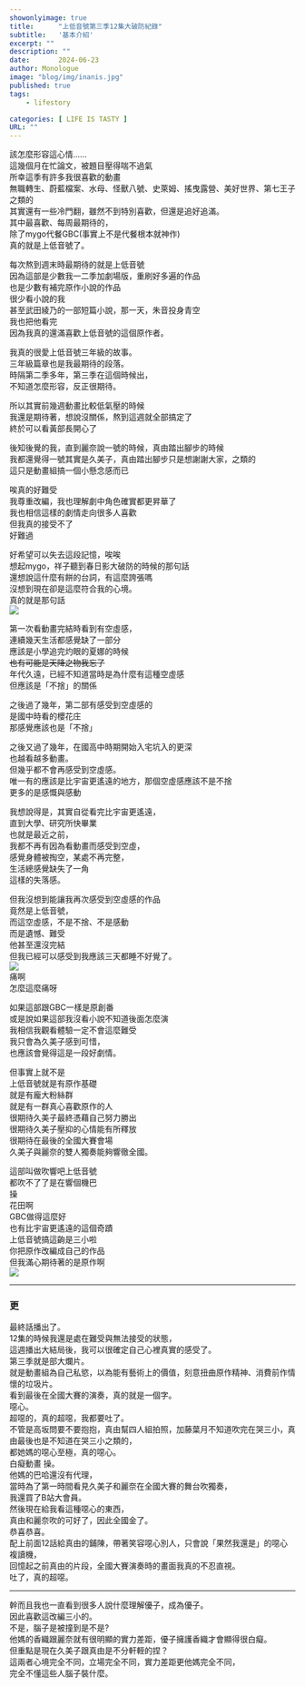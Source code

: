 ```yaml
---
showonlyimage: true
title:      "上低音號第三季12集大破防紀錄"
subtitle:   '基本介紹'
excerpt: ""
description: ""
date:       2024-06-23
author: Monologue    
image: "blog/img/inanis.jpg"
published: true 
tags:
    - lifestory

categories: [ LIFE IS TASTY ]
URL: ""
---
```

該怎麼形容這心情......  
這幾個月在忙論文，被題目壓得喘不過氣  
所幸這季有許多我很喜歡的動畫  
無職轉生、蔚藍檔案、水母、怪獸八號、史萊姆、搖曳露營、美好世界、第七王子之類的  
其實還有一些冷門翻，雖然不到特別喜歡，但還是追好追滿。  
其中最喜歡、每周最期待的，  
除了mygo代餐GBC(事實上不是代餐根本就神作)  
真的就是上低音號了。  
  
每次熬到週末時最期待的就是上低音號  
因為這部是少數我一二季加劇場版，重刷好多遍的作品  
也是少數有補完原作小說的作品  
很少看小說的我  
甚至武田綾乃的一部短篇小說，那一天，朱音投身青空  
我也把他看完  
因為我真的還滿喜歡上低音號的這個原作者。  

我真的很愛上低音號三年級的故事。  
三年級篇章也是我最期待的段落。  
時隔第二季多年，第三季在這個時候出，  
不知道怎麼形容，反正很期待。  
  
所以其實前幾週動畫比較低氣壓的時候  
我還是期待著，想說沒關係，熬到這週就全部搞定了  
終於可以看黃部長開心了  
  
後知後覺的我，直到麗奈說一號的時候，真由踏出腳步的時候  
我都還覺得一號其實是久美子，真由踏出腳步只是想謝謝大家，之類的  
這只是動畫組搞一個小懸念感而已  
  
唉真的好難受  
我尊重改編，我也理解劇中角色確實都更昇華了  
我也相信這樣的劇情走向很多人喜歡  
但我真的接受不了  
好難過  
  
好希望可以失去這段記憶，唉唉  
想起mygo，祥子聽到春日影大破防的時候的那句話  
還想說這什麼有餅的台詞，有這麼誇張嗎  
沒想到現在卻是這麼符合我的心境。  
真的就是那句話  
![](/blog/soyo/forget.jpg)  
  
第一次看動畫完結時看到有空虛感，  
連續幾天生活都感覺缺了一部分  
應該是小學追完灼眼的夏娜的時候  
~~也有可能是天降之物我忘了~~  
年代久遠，已經不知道當時是為什麼有這種空虛感  
但應該是「不捨」的關係  
  
之後過了幾年，第二部有感受到空虛感的  
是國中時看的櫻花庄  
那感覺應該也是「不捨」  
  
之後又過了幾年，在國高中時期開始入宅坑入的更深  
也越看越多動畫。  
但幾乎都不會再感受到空虛感。  
唯一有的應該是比宇宙更遙遠的地方，那個空虛感應該不是不捨  
更多的是感慨與感動  
  
我想說得是，其實自從看完比宇宙更遙遠，  
直到大學、研究所快畢業  
也就是最近之前，  
我都不再有因為看動畫而感受到空虛，  
感覺身體被掏空，某處不再完整，  
生活總感覺缺失了一角  
這樣的失落感。  
  
但我沒想到能讓我再次感受到空虛感的作品  
竟然是上低音號，  
而這空虛感，不是不捨、不是感動  
而是遺憾、難受  
他甚至還沒完結  
但我已經可以感受到我應該三天都睡不好覺了。  
![](/blog/ufo/no.jpg)  
痛啊  
怎麼這麼痛呀  
  
如果這部跟GBC一樣是原創番  
或是說如果這部我沒看小說不知道後面怎麼演  
我相信我觀看體驗一定不會這麼難受  
我只會為久美子感到可惜，  
也應該會覺得這是一段好劇情。  
  
但事實上就不是  
上低音號就是有原作基礎  
就是有龐大粉絲群  
就是有一群真心喜歡原作的人  
很期待久美子最終憑藉自己努力勝出  
很期待久美子壓抑的心情能有所釋放  
很期待在最後的全國大賽會場  
久美子與麗奈的雙人獨奏能夠響徹全國。  
  
這部叫做吹響吧上低音號  
都吹不了了是在響個機巴  
操  
花田啊  
GBC做得這麼好  
也有比宇宙更遙遠的這個奇蹟  
上低音號搞這齣是三小啦  
你把原作改編成自己的作品  
但我滿心期待著的是原作啊  
![](/blog/ufo/RRRRR.gif)  
  
***
### 更
最終話播出了。  
12集的時候我還是處在難受與無法接受的狀態，  
這週播出大結局後，我可以很確定自己心裡真實的感受了。  
第三季就是部大爛片。  
就是動畫組為自己私慾，以為能有藝術上的價值，刻意扭曲原作精神、消費前作情懷的垃圾片。  
看到最後在全國大賽的演奏，真的就是一個字。  
噁心。  
超噁的，真的超噁，我都要吐了。  
不管是高坂問要不要抱抱，真由幫四人組拍照，加藤葉月不知道吹完在哭三小，真由最後也是不知道在哭三小之類的，  
都她媽的噁心至極，真的噁心。  
白癡動畫 操。  
他媽的巴哈還沒有代理，  
當時為了第一時間看見久美子和麗奈在全國大賽的舞台吹獨奏，  
我還買了B站大會員。  
然後現在給我看這種噁心的東西，  
真由和麗奈吹的可好了，因此全國金了。  
恭喜恭喜。  
配上前面12話給真由的鋪陳，帶著笑容噁心別人，只會說「果然我還是」的噁心複讀機，  
回憶起之前真由的片段，全國大賽演奏時的畫面我真的不忍直視。  
吐了，真的超噁。  
***
幹而且我也一直看到很多人說什麼理解優子，成為優子。  
因此喜歡這改編三小的。  
不是，腦子是被撞到是不是?  
他媽的香織跟麗奈就有很明顯的實力差距，優子擁護香織才會顯得很白癡。  
但重點是現在久美子跟真由是不分軒輊的捏？  
這兩者心境完全不同，立場完全不同，實力差距更他媽完全不同，  
完全不懂這些人腦子裝什麼。  
  
<!--more-->
